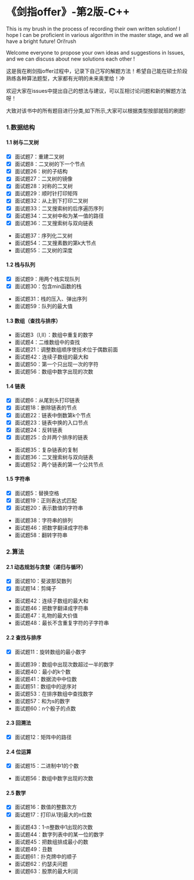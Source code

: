 # 《剑指offer》-第2版-C++

This is my brush in the process of recording their own written solution! I hope I can be proficient in various algorithm in the master stage, and we all have a bright future! Ori!rush

Welcome everyone to propose your own ideas and suggestions in Issues, and we can discuss about new solutions each other !

这是我在刷剑指offer过程中，记录下自己写的解题方法！希望自己能在硕士阶段熟练各种算法题型，大家都有光明的未来奥里给！冲

欢迎大家在issues中提出自己的想法与建议，可以互相讨论问题和新的解题方法呀！

大致对该书中的所有题目进行分类,如下所示,大家可以根据类型按部就班的刷题!

### 1.数据结构

#### 1.1 树与二叉树
- [x] 面试题7：重建二叉树 
- [x] 面试题8：二叉树的下一个节点 
- [x] 面试题26：树的子结构
- [x] 面试题27：二叉树的镜像
- [x] 面试题28：对称的二叉树
- [x] 面试题29：顺时针打印矩阵
- [x] 面试题32：从上到下打印二叉树
- [x] 面试题33：二叉搜索树的后序遍历序列
- [x] 面试题34：二叉树中和为某一值的路径
- [x] 面试题36：二叉搜索树与双向链表
- 面试题37：序列化二叉树
- 面试题54：二叉搜素数的第k大节点
- 面试题55：二叉树的深度

#### 1.2 栈与队列
- [x] 面试题9：用两个栈实现队列
- [x] 面试题30：包含min函数的栈
- 面试题31：栈的压入、弹出序列
- 面试题59：队列的最大值

#### 1.3 数组（查找与排序）
- 面试题3（I,II）：数组中重复的数字
- 面试题4：二维数组中的查找
- 面试题21：调整数组顺序使技术位于偶数前面
- 面试题42：连续子数组的最大和
- 面试题50：第一个只出现一次的字符
- 面试题56：数组中数字出现的次数

#### 1.4 链表
- [x] 面试题6：从尾到头打印链表
- [x] 面试题18：删除链表的节点
- [x] 面试题22：链表中倒数第k个节点
- [x] 面试题23：链表中换的入口节点
- [x] 面试题24：反转链表
- [x] 面试题25：合并两个排序的链表
- 面试题35：复杂链表的复制
- 面试题36：二叉搜索树与双向链表
- 面试题52：两个链表的第一个公共节点

#### 1.5 字符串
- [x] 面试题5：替换空格
- [x] 面试题19：正则表达式匹配
- [x] 面试题20：表示数值的字符串
- 面试题38：字符串的排列
- 面试题46：把数字翻译成字符串
- 面试题58：翻转字符串

### 2.算法

#### 2.1 动态规划与贪婪（递归与循环）
- [x] 面试题10：斐波那契数列
- [x] 面试题14：剪绳子
- 面试题42：连续子数组的最大和
- 面试题46：把数字翻译成字符串
- 面试题47：礼物的最大价值
- 面试题48：最长不含重复字符的子字符串

#### 2.2 查找与排序
- [x] 面试题11：旋转数组的最小数字
- 面试题39：数组中出现次数超过一半的数字
- 面试题40：最小的k个数
- 面试题41：数据流中中位数
- 面试题51：数组中的逆序对
- 面试题53：在排序数组中查找数字
- 面试题57：和为s的数字
- 面试题60：n个骰子的点数

#### 2.3 回溯法
- [x] 面试题12：矩阵中的路径

#### 2.4 位运算
- [x] 面试题15：二进制中1的个数
- 面试题56：数组中数字出现的次数

#### 2.5 数学
- [x] 面试题16：数值的整数次方
- [x] 面试题17：打印从1到最大的n位数
- 面试题43：1-n整数中1出现的次数
- 面试题44：数字列表中的某一位的数字
- 面试题45：把数组排成最小的数
- 面试题49：丑数
- 面试题61：扑克牌中的顺子
- 面试题62：约瑟夫问题
- 面试题63：股票的最大利润
